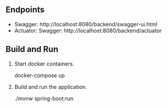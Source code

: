 ## Endpoints

* Swagger: http://localhost:8080/backend/swagger-ui.html
* Actuator: Swagger: http://localhost:8080/backend/actuator

## Build and Run

1. Start docker containers.

   docker-compose up

2. Build and run the application.

   ./mvnw spring-boot:run

